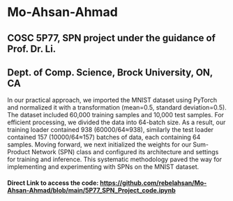 # Mo-Ahsan-Ahmad

## COSC 5P77, SPN project under the guidance of Prof. Dr. Li.
## Dept. of Comp. Science, Brock University, ON, CA
In our practical approach, we imported the MNIST dataset using PyTorch and normalized it with a transformation (mean=0.5, standard deviation=0.5). The dataset included 60,000 training samples and 10,000 test samples. For efficient processing, we divided the data into 64-batch size. As a result, our training loader contained 938 (60000/64≈938), similarly the test loader contained 157 (10000/64≈157) batches of data, each containing 64 samples. Moving forward, we next initialized the weights for our Sum-Product Network (SPN) class and configured its architecture and settings for training and inference. This systematic methodology paved the way for implementing and experimenting with SPNs on the MNIST dataset.
#### Direct Link to access the code: https://github.com/rebelahsan/Mo-Ahsan-Ahmad/blob/main/5P77_SPN_Project_code.ipynb
